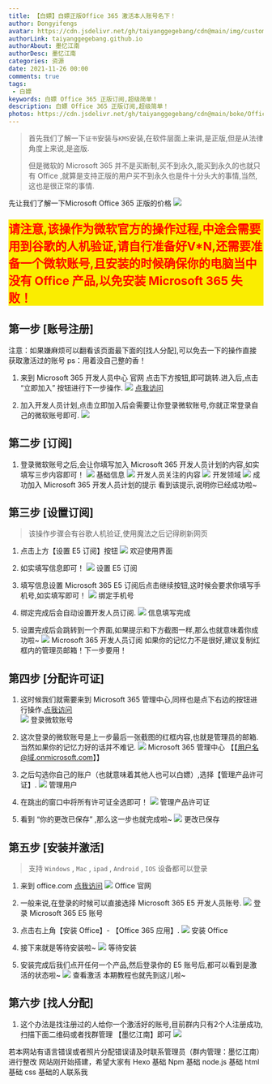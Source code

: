 ```yaml
---
title: 【白嫖】白嫖正版Office 365 激活本人账号名下！
author: Dongyifengs
avatar: https://cdn.jsdelivr.net/gh/taiyanggegebang/cdn@main/img/custom/Dongyifengs.jpg
authorLink: taiyanggegebang.github.io
authorAbout: 墨忆江南
authorDesc: 墨忆江南
categories: 资源
date: 2021-11-26 00:00
comments: true
tags: 
 - 白嫖
keywords: 白嫖 Office 365 正版订阅,超级简单！
description: 白嫖 Office 365 正版订阅,超级简单！
photos: https://cdn.jsdelivr.net/gh/taiyanggegebang/cdn@main/boke/Office365E5/office.gif
---
```

> 首先我们了解一下`证书`安装与`KMS`安装,在软件层面上来讲,是正版,但是从法律角度上来说,是盗版.
>
> 但是微软的 Microsoft 365 并不是买断制,买不到永久,能买到永久的也就只有 Office ,就算是支持正版的用户买不到永久也是件十分头大的事情,当然,这也是很正常的事情.
>
 先让我们了解一下Microsoft Office 365 正版的价格
    ![](https://cdn.jsdelivr.net/gh/taiyanggegebang/cdn@main/boke/Office365E5/1.png)
    <!--Microsoft Office 365 正版价格-->

 <p class="has-text-align-center has-text-color has-background" style="background-color:#faed00;color:#ff0000;font-size:23px"><strong>
    请注意,该操作为微软官方的操作过程,中途会需要用到谷歌的人机验证,请自行准备好V*N,还需要准备一个微软账号,且安装的时候确保你的电脑当中没有 Office 产品,以免安装 Microsoft 365 失败！
    
 </strong></p>

## 第一步 [账号注册]

注意：如果嫌麻烦可以翻看该页面最下面的[找人分配],可以免去一下的操作直接获取激活过的账号
ps：用着没自己整的香！

1. 来到 Microsoft 365 开发人员中心 官网
    点击下方按钮,即可跳转.进入后,点击 “立即加入” 按钮进行下一步操作.
    ![](https://cdn.jsdelivr.net/gh/taiyanggegebang/cdn@main/boke/Office365E5/2.png)
    [点我访问](https://developer.microsoft.com/zh-cn/microsoft-365/dev-program/)    

2. 加入开发人员计划,点击立即加入后会需要让你登录微软账号,你就正常登录自己的微软账号即可.
    ![](https://cdn.jsdelivr.net/gh/taiyanggegebang/cdn@main/boke/Office365E5/3.png)

## 第二步 [订阅]

1. 登录微软账号之后,会让你填写加入 Microsoft 365 开发人员计划的内容,如实填写三步内容即可！
    ![](https://cdn.jsdelivr.net/gh/taiyanggegebang/cdn@main/boke/Office365E5/4.png)
    基础信息
    ![](https://cdn.jsdelivr.net/gh/taiyanggegebang/cdn@main/boke/Office365E5/5.png)
    开发人员关注的内容
    ![](https://cdn.jsdelivr.net/gh/taiyanggegebang/cdn@main/boke/Office365E5/6.png)
    开发领域
    ![](https://cdn.jsdelivr.net/gh/taiyanggegebang/cdn@main/boke/Office365E5/7.png)
    成功加入 Microsoft 365 开发人员计划的提示
   看到该提示,说明你已经成功啦~

## 第三步 [设置订阅]

>
> 该操作步骤会有谷歌人机验证,使用魔法之后记得刷新网页
>

1. 点击上方【设置 E5 订阅】按钮
    ![](https://cdn.jsdelivr.net/gh/taiyanggegebang/cdn@main/boke/Office365E5/8.png)
    欢迎使用界面

2. 如实填写信息即可！
    ![](https://cdn.jsdelivr.net/gh/taiyanggegebang/cdn@main/boke/Office365E5/9.png)
    设置 E5 订阅

3. 填写信息设置 Microsoft 365 E5 订阅后点击继续按钮,这时候会要求你填写手机号,如实填写即可！
    ![](https://cdn.jsdelivr.net/gh/taiyanggegebang/cdn@main/boke/Office365E5/10.png)
    绑定手机号

4. 绑定完成后会自动设置开发人员订阅.
    ![](https://cdn.jsdelivr.net/gh/taiyanggegebang/cdn@main/boke/Office365E5/11.png)
    信息填写完成

5. 设置完成后会跳转到一个界面,如果提示和下方截图一样,那么也就意味着你成功啦~
    ![](https://cdn.jsdelivr.net/gh/taiyanggegebang/cdn@main/boke/Office365E5/12.png)
    Microsoft 365 开发人员订阅
   如果你的记忆力不是很好,建议复制红框内的管理员邮箱！下一步要用！

## 第四步 [分配许可证]

1. 这时候我们就需要来到 Microsoft 365 管理中心,同样也是点下右边的按钮进行操作.[点我访问](https://admin.microsoft.com/)    
    ![](https://cdn.jsdelivr.net/gh/taiyanggegebang/cdn@main/boke/Office365E5/13.png)
    登录微软账号
   
2. 这次登录的微软账号是上一步最后一张截图的红框内容,也就是管理员的邮箱.当然如果你的记忆力好的话并不难记.
    ![](https://cdn.jsdelivr.net/gh/taiyanggegebang/cdn@main/boke/Office365E5/14.png)
    Microsoft 365 管理中心
    【【用户名@域.onmicrosoft.com】】

3. 之后勾选你自己的账户（也就意味着其他人也可以白嫖）,选择【管理产品许可证】.
    ![](https://cdn.jsdelivr.net/gh/taiyanggegebang/cdn@main/boke/Office365E5/15.png)
    管理用户

4. 在跳出的窗口中将所有许可证全选即可！
    ![](https://cdn.jsdelivr.net/gh/taiyanggegebang/cdn@main/boke/Office365E5/16.png)
    管理产品许可证

5. 看到 “你的更改已保存” ,那么这一步也就完成啦~
    ![](https://cdn.jsdelivr.net/gh/taiyanggegebang/cdn@main/boke/Office365E5/17.png)
    更改已保存

## 第五步 [安装并激活]

>
> 支持 `Windows` , `Mac` , `ipad` , `Android` , `IOS` 设备都可以登录
>

1. 来到 office.com [点我访问](https://office.com)
    ![](https://cdn.jsdelivr.net/gh/taiyanggegebang/cdn@main/boke/Office365E5/18.png)
    Office 官网

2. 一般来说,在登录的时候可以直接选择 Microsoft 365 E5 开发人员账号.
    ![](https://cdn.jsdelivr.net/gh/taiyanggegebang/cdn@main/boke/Office365E5/19.png)
    登录 Microsoft 365 E5 账号

3. 点击右上角【安装 Office】- 【Office 365 应用】.
    ![](https://cdn.jsdelivr.net/gh/taiyanggegebang/cdn@main/boke/Office365E5/20.png)
    安装 Office

4. 接下来就是等待安装啦~
    ![](https://cdn.jsdelivr.net/gh/taiyanggegebang/cdn@main/boke/Office365E5/21.png)
    等待安装

5. 安装完成后我们点开任何一个产品,然后登录你的 E5 账号后,都可以看到是激活的状态啦~
    ![](https://cdn.jsdelivr.net/gh/taiyanggegebang/cdn@main/boke/Office365E5/22.png)
    查看激活
   本期教程也就先到这儿啦~

## 第六步 [找人分配]
1. 这个办法是找注册过的人给你一个激活好的账号,目前群内只有2个人注册成功,扫描下面二维码或者找群管理 【墨忆江南】即可
    ![](https://cdn.jsdelivr.net/gh/taiyanggegebang/cdn@main/boke/Office365E5/23.jpg)




若本网站有语言错误或者照片分配错误请及时联系管理员（群内管理：墨忆江南）进行整改
网站刚开始搭建，希望大家有 Hexo 基础 Npm 基础 node.js 基础 html 基础 css 基础的人联系我























